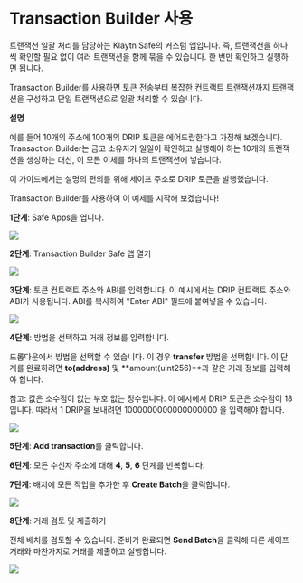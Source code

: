 # Transaction Builder 사용

트랜잭션 일괄 처리를 담당하는 Klaytn Safe의 커스텀 앱입니다. 즉, 트랜잭션을 하나씩 확인할 필요 없이 여러 트랜잭션을 함께 묶을 수 있습니다. 한 번만 확인하고 실행하면 됩니다.

Transaction Builder를 사용하면 토큰 전송부터 복잡한 컨트랙트 트랜잭션까지 트랜잭션을 구성하고 단일 트랜잭션으로 일괄 처리할 수 있습니다.

**설명**

예를 들어 10개의 주소에 100개의 DRIP 토큰을 에어드랍한다고 가정해 보겠습니다. Transaction Builder는 금고 소유자가 일일이 확인하고 실행해야 하는 10개의 트랜잭션을 생성하는 대신, 이 모든 이체를 하나의 트랜잭션에 넣습니다.

이 가이드에서는 설명의 편의를 위해 세이프 주소로 DRIP 토큰을 발행했습니다.

Transaction Builder를 사용하여 이 예제를 시작해 보겠습니다!

**1단계**: Safe Apps을 엽니다.

![](/img/build/tools/15_safeApps.png)

**2단계**: Transaction Builder Safe 앱 열기

![](/img/build/tools/16_safeTxBuilder.png)

**3단계**: 토큰 컨트랙트 주소와 ABI를 입력합니다. 이 예시에서는 DRIP 컨트랙트 주소와 ABI가 사용됩니다. ABI를 복사하여 "Enter ABI" 필드에 붙여넣을 수 있습니다.

![](/img/build/tools/17_safeTxBatchAddrAbi.gif)

**4단계**: 방법을 선택하고 거래 정보를 입력합니다.

드롭다운에서 방법을 선택할 수 있습니다. 이 경우 **transfer** 방법을 선택합니다. 이 단계를 완료하려면 **to(address)** 및 \*\*amount(uint256)\*\*과 같은 거래 정보를 입력해야 합니다.

참고: 값은 소수점이 없는 부호 없는 정수입니다. 이 예시에서 DRIP 토큰은 소수점이 18입니다. 따라서 1 DRIP을 보내려면 1000000000000000000 을 입력해야 합니다.

![](/img/build/tools/18_safeTxBatchTxInfo.gif)

**5단계**: **Add transaction**를 클릭합니다.

**6단계**: 모든 수신자 주소에 대해 **4**, **5**, **6** 단계를 반복합니다.

**7단계**: 배치에 모든 작업을 추가한 후 **Create Batch**을 클릭합니다.

![](/img/build/tools/19_safeTxBatch.gif)

**8단계**: 거래 검토 및 제출하기

전체 배치를 검토할 수 있습니다. 준비가 완료되면 **Send Batch**을 클릭해 다른 세이프 거래와 마찬가지로 거래를 제출하고 실행합니다.

![](/img/build/tools/20_safeTxBuildExec.gif)
